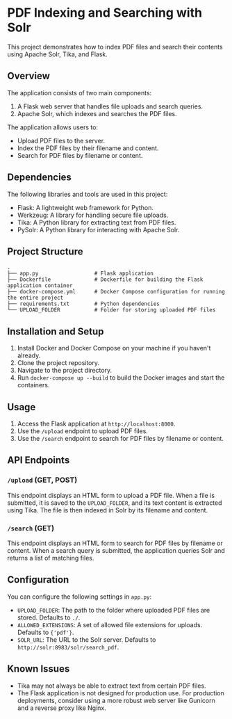 # PDF Indexing and Searching with Solr

This project demonstrates how to index PDF files and search their contents using Apache Solr, Tika, and Flask.

## Overview

The application consists of two main components:

1. A Flask web server that handles file uploads and search queries.
2. Apache Solr, which indexes and searches the PDF files.

The application allows users to:

- Upload PDF files to the server.
- Index the PDF files by their filename and content.
- Search for PDF files by filename or content.

## Dependencies

The following libraries and tools are used in this project:

- Flask: A lightweight web framework for Python.
- Werkzeug: A library for handling secure file uploads.
- Tika: A Python library for extracting text from PDF files.
- PySolr: A Python library for interacting with Apache Solr.

## Project Structure

```
.
├── app.py                  # Flask application
├── Dockerfile              # Dockerfile for building the Flask application container
├── docker-compose.yml      # Docker Compose configuration for running the entire project
├── requirements.txt        # Python dependencies
└── UPLOAD_FOLDER           # Folder for storing uploaded PDF files
```

## Installation and Setup

1. Install Docker and Docker Compose on your machine if you haven't already.
2. Clone the project repository.
3. Navigate to the project directory.
4. Run `docker-compose up --build` to build the Docker images and start the containers.

## Usage

1. Access the Flask application at `http://localhost:8000`.
2. Use the `/upload` endpoint to upload PDF files.
3. Use the `/search` endpoint to search for PDF files by filename or content.

## API Endpoints

### `/upload` (GET, POST)

This endpoint displays an HTML form to upload a PDF file. When a file is submitted, it is saved to the `UPLOAD_FOLDER`, and its text content is extracted using Tika. The file is then indexed in Solr by its filename and content.

### `/search` (GET)

This endpoint displays an HTML form to search for PDF files by filename or content. When a search query is submitted, the application queries Solr and returns a list of matching files.

## Configuration

You can configure the following settings in `app.py`:

- `UPLOAD_FOLDER`: The path to the folder where uploaded PDF files are stored. Defaults to `./`.
- `ALLOWED_EXTENSIONS`: A set of allowed file extensions for uploads. Defaults to `{'pdf'}`.
- `SOLR_URL`: The URL to the Solr server. Defaults to `http://solr:8983/solr/search_pdf`.

## Known Issues

- Tika may not always be able to extract text from certain PDF files.
- The Flask application is not designed for production use. For production deployments, consider using a more robust web server like Gunicorn and a reverse proxy like Nginx.
